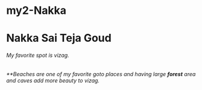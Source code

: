 # my2-Nakka
# Nakka Sai Teja Goud
###### My favorite spot is vizag.
###### **Beaches are one of my favorite goto places and having large **forest** area and caves add more beauty to vizag.
